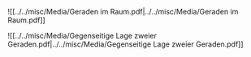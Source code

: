 
![[../../misc/Media/Geraden im Raum.pdf|../../misc/Media/Geraden im Raum.pdf]]



![[../../misc/Media/Gegenseitige Lage zweier Geraden.pdf|../../misc/Media/Gegenseitige Lage zweier Geraden.pdf]]

